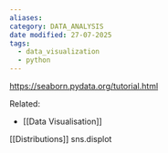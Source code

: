 ```yaml
---
aliases: 
category: DATA_ANALYSIS
date modified: 27-07-2025
tags:
  - data_visualization
  - python
---
```

https://seaborn.pydata.org/tutorial.html

Related:
- [[Data Visualisation]]

[[Distributions]]
sns.displot